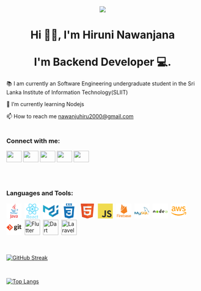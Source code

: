 <div id="header" align="center">
  <img src="https://media.giphy.com/media/M9gbBd9nbDrOTu1Mqx/giphy.gif" width="100"/>
</div>
<h1 align="center"><b>Hi 👋🏻, I'm Hiruni Nawanjana<br><br>
I'm Backend Developer 💻.</b></h1></hr>
			
📚 I am currently an Software Engineering undergraduate student in the Sri Lanka Institute of Information Technology(SLIIT)

🌱 I’m currently learning Nodejs

📫 How to reach me nawanjuhiru2000@gmail.com<br><br>

<h3 align="left">Connect with me:</h3>
<p align="left">
<a href="http://www.linkedin.com/in/hiruni-nawanjana-806756221" target="blank"><img align="center" src="https://cdn.jsdelivr.net/npm/simple-icons@3.0.1/icons/linkedin.svg" alt="" height="30" width="40" /></a>
<a href="https://join.skype.com/invite/xP6jTHVg7KWg" target="blank"><img align="center" src="https://cdn.jsdelivr.net/npm/simple-icons@3.0.1/icons/skype.svg" alt="" height="30" width="40" /></a>
<a href="https://www.instagram.com/nawanju_hiru/?hl=en" target="blank"><img align="center" src="https://cdn.jsdelivr.net/npm/simple-icons@3.0.1/icons/instagram.svg" alt="" height="30" width="40" /></a>
<a href="https://www.facebook.com/nawanju.hiru/" target="blank"><img align="center" src="https://cdn.jsdelivr.net/npm/simple-icons@3.0.1/icons/facebook.svg" alt="" height="30" width="40" /></a>
<a href="+94715150591" target="blank"><img align="center" src="https://cdn.jsdelivr.net/npm/simple-icons@3.0.1/icons/whatsapp.svg" alt="" height="30" width="40" /></a>
</p><br><br>

<h3 align="left">Languages and Tools:</h3>
<div>
  <img src="https://github.com/devicons/devicon/blob/master/icons/java/java-original-wordmark.svg" title="Java" alt="Java" width="40" height="40"/>&nbsp;
  <img src="https://github.com/devicons/devicon/blob/master/icons/react/react-original-wordmark.svg" title="React" alt="React" width="40" height="40"/>&nbsp;
  <img src="https://github.com/devicons/devicon/blob/master/icons/materialui/materialui-original.svg" title="Material UI" alt="Material UI" width="40" height="40"/>&nbsp;
  <img src="https://github.com/devicons/devicon/blob/master/icons/css3/css3-plain-wordmark.svg"  title="CSS3" alt="CSS" width="40" height="40"/>&nbsp;
  <img src="https://github.com/devicons/devicon/blob/master/icons/html5/html5-original.svg" title="HTML5" alt="HTML" width="40" height="40"/>&nbsp;
  <img src="https://github.com/devicons/devicon/blob/master/icons/javascript/javascript-original.svg" title="JavaScript" alt="JavaScript" width="40" height="40"/>&nbsp;
  <img src="https://github.com/devicons/devicon/blob/master/icons/firebase/firebase-plain-wordmark.svg" title="Firebase" alt="Firebase" width="40" height="40"/>&nbsp;
  <img src="https://github.com/devicons/devicon/blob/master/icons/mysql/mysql-original-wordmark.svg" title="MySQL"  alt="MySQL" width="40" height="40"/>&nbsp;
  <img src="https://github.com/devicons/devicon/blob/master/icons/nodejs/nodejs-original-wordmark.svg" title="NodeJS" alt="NodeJS" width="40" height="40"/>&nbsp;
  <img src="https://github.com/devicons/devicon/blob/master/icons/amazonwebservices/amazonwebservices-plain-wordmark.svg" title="AWS" alt="AWS" width="40" height="40"/>&nbsp;
  <img src="https://github.com/devicons/devicon/blob/master/icons/git/git-original-wordmark.svg" title="Git" **alt="Git" width="40" height="40"/>&nbsp;
  <img src="https://github.com/devicons/devicon/blob/master/icons/git/flutter-original-wordmark.svg" title="Flutter" **alt="Git" width="40" height="40"/>&nbsp;
  <img src="https://github.com/devicons/devicon/blob/master/icons/git/dart-original-wordmark.svg" title="Dart" **alt="Git" width="40" height="40"/>&nbsp;
  <img src="https://github.com/devicons/devicon/blob/master/icons/git/laravel-plain-wordmark.svg" title="Laravel" **alt="Git" width="40" height="40"/>&nbsp;
</div><br><br>

[![GitHub Streak](https://github-readme-streak-stats.herokuapp.com/?user=NawanjuHiru&layout=compact&theme=vision-friendly-dark)](https://git.io/streak-stats)

<br>

[![Top Langs](https://github-readme-stats.vercel.app/api/top-langs/?username=NawanjuHiru&layout=compact&theme=vision-friendly-dark)](https://github.com/anuraghazra/github-readme-stats)

